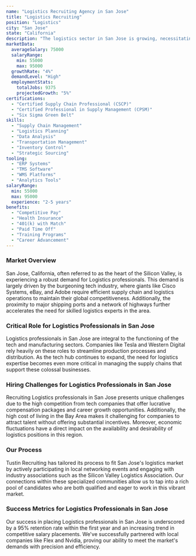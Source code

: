 ```yaml
---
name: "Logistics Recruiting Agency in San Jose"
title: "Logistics Recruiting"
position: "Logistics"
city: "San Jose"
state: "California"
description: "The logistics sector in San Jose is growing, necessitating professionals skilled in managing supply chains, optimizing logistics strategies, and ensuring efficient transportation of goods."
marketData:
  averageSalary: 75000
  salaryRange:
    min: 55000
    max: 95000
  growthRate: "4%"
  demandLevel: "High"
  employmentStats:
    totalJobs: 9375
    projectedGrowth: "5%"
certifications:
  - "Certified Supply Chain Professional (CSCP)"
  - "Certified Professional in Supply Management (CPSM)"
  - "Six Sigma Green Belt"
skills:
  - "Supply Chain Management"
  - "Logistics Planning"
  - "Data Analysis"
  - "Transportation Management"
  - "Inventory Control"
  - "Strategic Sourcing"
tooling:
  - "ERP Systems"
  - "TMS Software"
  - "WMS Platforms"
  - "Analytics Tools"
salaryRange:
  min: 55000
  max: 95000
  experience: "2-5 years"
benefits:
  - "Competitive Pay"
  - "Health Insurance"
  - "401(k) with Match"
  - "Paid Time Off"
  - "Training Programs"
  - "Career Advancement"
---
```


### Market Overview
San Jose, California, often referred to as the heart of the Silicon Valley, is experiencing a robust demand for Logistics professionals. This demand is largely driven by the burgeoning tech industry, where giants like Cisco Systems, eBay, and Adobe require efficient supply chain and logistics operations to maintain their global competitiveness. Additionally, the proximity to major shipping ports and a network of highways further accelerates the need for skilled logistics experts in the area.
### Critical Role for Logistics Professionals in San Jose
Logistics professionals in San Jose are integral to the functioning of the tech and manufacturing sectors. Companies like Tesla and Western Digital rely heavily on these roles to streamline production processes and distribution. As the tech hub continues to expand, the need for logistics expertise becomes even more critical in managing the supply chains that support these colossal businesses.

### Hiring Challenges for Logistics Professionals in San Jose
Recruiting Logistics professionals in San Jose presents unique challenges due to the high competition from tech companies that offer lucrative compensation packages and career growth opportunities. Additionally, the high cost of living in the Bay Area makes it challenging for companies to attract talent without offering substantial incentives. Moreover, economic fluctuations have a direct impact on the availability and desirability of logistics positions in this region.

### Our Process
Tustin Recruiting has tailored its process to fit San Jose's logistics market by actively participating in local networking events and engaging with industry associations such as the Silicon Valley Logistics Association. Our connections within these specialized communities allow us to tap into a rich pool of candidates who are both qualified and eager to work in this vibrant market.

### Success Metrics for Logistics Professionals in San Jose
Our success in placing Logistics professionals in San Jose is underscored by a 95% retention rate within the first year and an increasing trend in competitive salary placements. We've successfully partnered with local companies like Flex and Nvidia, proving our ability to meet the market's demands with precision and efficiency.
